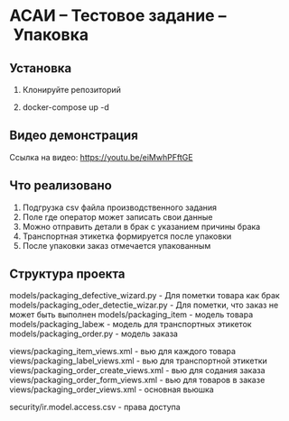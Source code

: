 # АСАИ – Тестовое задание – Упаковка


## Установка
1. Клонируйте репозиторий

2. docker-compose up -d


## Видео демонстрация
Ссылка на видео: https://youtu.be/eiMwhPFftGE


## Что реализовано
1. Подгрузка csv файла производственного задания
2. Поле где оператор может записать свои данные
3. Можно отправить детали в брак с указанием причины брака
4. Транспортная этикетка формируется после упаковки
5. После упаковки заказ отмечается упакованным

## Структура проекта
models/packaging_defective_wizard.py - Для пометки товара как брак
models/packaging_oder_detectie_wizar.py - Для пометки, что заказ не может быть выполнен
models/packaging_item - модель товара
models/packaging_labeж - модель для транспортных этикеток
models/packaging_order.py - модель заказа

views/packaging_item_views.xml - вью для каждого товара
views/packaging_label_views.xml - вью для транспортной этикетки
views/packaging_order_create_views.xml - вью для содания заказа
views/packaging_order_form_views.xml - вью для товаров в заказе
views/packaging_order_views.xml - основная вьюшка

security/ir.model.access.csv - права доступа

